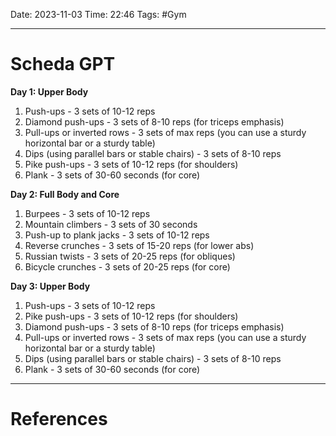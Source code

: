 Date: 2023-11-03
Time: 22:46
Tags: #Gym 

---
# Scheda GPT

**Day 1: Upper Body**

1. Push-ups - 3 sets of 10-12 reps
2. Diamond push-ups - 3 sets of 8-10 reps (for triceps emphasis)
3. Pull-ups or inverted rows - 3 sets of max reps (you can use a sturdy horizontal bar or a sturdy table)
4. Dips (using parallel bars or stable chairs) - 3 sets of 8-10 reps
5. Pike push-ups - 3 sets of 10-12 reps (for shoulders)
6. Plank - 3 sets of 30-60 seconds (for core)

**Day 2: Full Body and Core**

1. Burpees - 3 sets of 10-12 reps
2. Mountain climbers - 3 sets of 30 seconds
3. Push-up to plank jacks - 3 sets of 10-12 reps
4. Reverse crunches - 3 sets of 15-20 reps (for lower abs)
5. Russian twists - 3 sets of 20-25 reps (for obliques)
6. Bicycle crunches - 3 sets of 20-25 reps (for core)

**Day 3: Upper Body**

1. Push-ups - 3 sets of 10-12 reps
2. Pike push-ups - 3 sets of 10-12 reps (for shoulders)
3. Diamond push-ups - 3 sets of 8-10 reps (for triceps emphasis)
4. Pull-ups or inverted rows - 3 sets of max reps (you can use a sturdy horizontal bar or a sturdy table)
5. Dips (using parallel bars or stable chairs) - 3 sets of 8-10 reps
6. Plank - 3 sets of 30-60 seconds (for core)


---
# References
